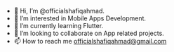 - 👋 Hi, I’m @officialshafiqahmad.
- 👀 I’m interested in Mobile Apps Development.
- 🌱 I’m currently learning Flutter.
- 💞️ I’m looking to collaborate on App related projects.
- 📫 How to reach me officialshafiqahmad@gmail.com

<!---
officialshafiqahmad/officialshafiqahmad is a ✨ special ✨ repository because its `README.md` (this file) appears on your GitHub profile.
You can click the Preview link to take a look at your changes.
--->
